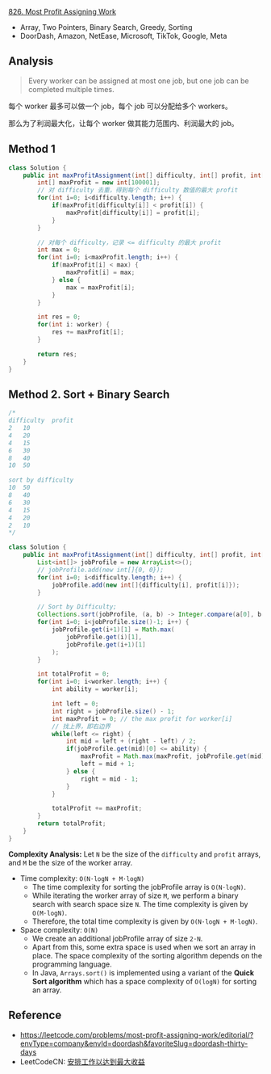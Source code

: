 [826. Most Profit Assigning Work](https://leetcode.com/problems/most-profit-assigning-work/)

* Array, Two Pointers, Binary Search, Greedy, Sorting
* DoorDash, Amazon, NetEase, Microsoft, TikTok, Google, Meta


## Analysis
> Every worker can be assigned at most one job, but one job can be completed multiple times.

每个 worker 最多可以做一个 job，每个 job 可以分配给多个 workers。

那么为了利润最大化，让每个 worker 做其能力范围内、利润最大的 job。


## Method 1
```java
class Solution {
    public int maxProfitAssignment(int[] difficulty, int[] profit, int[] worker) {
        int[] maxProfit = new int[100001];
        // 对 difficulty 去重，得到每个 difficulty 数值的最大 profit
        for(int i=0; i<difficulty.length; i++) {
            if(maxProfit[difficulty[i]] < profit[i]) {
                maxProfit[difficulty[i]] = profit[i];
            }
        }

        // 对每个 difficulty，记录 <= difficulty 的最大 profit
        int max = 0;
        for(int i=0; i<maxProfit.length; i++) {
            if(maxProfit[i] < max) {
                maxProfit[i] = max;
            } else {
                max = maxProfit[i];
            }
        }

        int res = 0;
        for(int i: worker) {
            res += maxProfit[i];
        }

        return res;
    }
}
```

## Method 2. Sort + Binary Search
```java
/*
difficulty  profit
2   10
4   20
4   15
6   30
8   40
10  50

sort by difficulty
10  50
8   40
6   30
4   15
4   20
2   10
*/

class Solution {
    public int maxProfitAssignment(int[] difficulty, int[] profit, int[] worker) {
        List<int[]> jobProfile = new ArrayList<>();
        // jobProfile.add(new int[]{0, 0});
        for(int i=0; i<difficulty.length; i++) {
            jobProfile.add(new int[]{difficulty[i], profit[i]});
        }

        // Sort by Difficulty;
        Collections.sort(jobProfile, (a, b) -> Integer.compare(a[0], b[0]));
        for(int i=0; i<jobProfile.size()-1; i++) {
            jobProfile.get(i+1)[1] = Math.max(
                jobProfile.get(i)[1],
                jobProfile.get(i+1)[1]
            );
        }

        int totalProfit = 0;
        for(int i=0; i<worker.length; i++) {
            int ability = worker[i];

            int left = 0;
            int right = jobProfile.size() - 1;
            int maxProfit = 0; // the max profit for worker[i]
            // 找上界，即右边界
            while(left <= right) {
                int mid = left + (right - left) / 2;
                if(jobProfile.get(mid)[0] <= ability) {
                    maxProfit = Math.max(maxProfit, jobProfile.get(mid)[1]);
                    left = mid + 1;
                } else {
                    right = mid - 1;
                }
            }

            totalProfit += maxProfit;
        }
        return totalProfit;
    }
}
```
**Complexity Analysis:** Let `N` be the size of the `difficulty` and `profit` arrays, and `M` be the size of the worker array.
* Time complexity: `O(N⋅logN + M⋅logN)`
    * The time complexity for sorting the jobProfile array is `O(N⋅logN)`.
    * While iterating the worker array of size `M`, we perform a binary search with search space size `N`. The time complexity is given by `O(M⋅logN)`.
    * Therefore, the total time complexity is given by `O(N⋅logN + M⋅logN)`.
* Space complexity: `O(N)`
    * We create an additional jobProfile array of size `2⋅N`. 
    * Apart from this, some extra space is used when we sort an array in place. The space complexity of the sorting algorithm depends on the programming language.
    * In Java, `Arrays.sort()` is implemented using a variant of the **Quick Sort algorithm** which has a space complexity of `O(logN)` for sorting an array.


## Reference
* https://leetcode.com/problems/most-profit-assigning-work/editorial/?envType=company&envId=doordash&favoriteSlug=doordash-thirty-days
* LeetCodeCN: [安排工作以达到最大收益](https://leetcode.cn/problems/most-profit-assigning-work/solutions/2776977/an-pai-gong-zuo-yi-da-dao-zui-da-shou-yi-c0s1/)